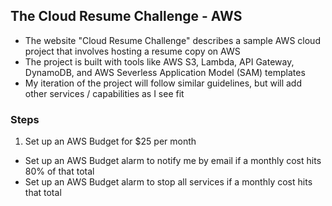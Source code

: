 ## The Cloud Resume Challenge - AWS

- The website "Cloud Resume Challenge" describes a sample AWS cloud project that involves hosting a resume copy on AWS 
- The project is built with tools like AWS S3, Lambda, API Gateway, DynamoDB, and AWS Severless Application Model (SAM) templates
- My iteration of the project will follow similar guidelines, but will add other services / capabilities as I see fit 

### Steps 
1. Set up an AWS Budget for $25 per month 
  - Set up  an AWS Budget alarm to notify me by email if a monthly cost hits 80% of that total  
  - Set up  an AWS Budget alarm to stop all services if a monthly cost hits that total 
